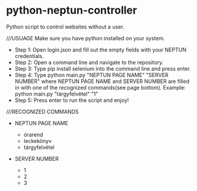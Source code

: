 # python-neptun-controller
Python script to control websites without a user.

///USUAGE
Make sure you have python installed on your system.

* Step 1: Open login.json and fill out the empty fields with your NEPTUN credentials.
* Step 2: Open a command line and navigate to the repository.
* Step 3: Type pip install selenium into the command line and press enter.
* Step 4: Type python main.py "NEPTUN PAGE NAME" "SERVER NUMBER" where NEPTUN PAGE NAME and SERVER NUMBER are filled in with one of the recognized commands(see page bottom). Example:  python main.py "tárgyfelvétel" "1"
* Step 5: Press enter to run the script and enjoy!

///RECOGNIZED COMMANDS
* NEPTUN PAGE NAME
  * órarend
  * leckekönyv
  * tárgyfelvétel

* SERVER NUMBER
  *  1
  *  2
  *  3
